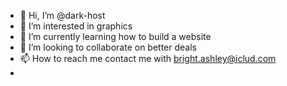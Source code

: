 - 👋 Hi, I’m @dark-host
- 👀 I’m interested in graphics
- 🌱 I’m currently learning how to build a website
- 💞️ I’m looking to collaborate on better deals 
- 📫 How to reach me contact me with bright.ashley@iclud.com
- 

<!---
dark-host/dark-host is a ✨ special ✨ repository because its `README.md` (this file) appears on your GitHub profile.
You can click the Preview link to take a look at your changes.
--->
